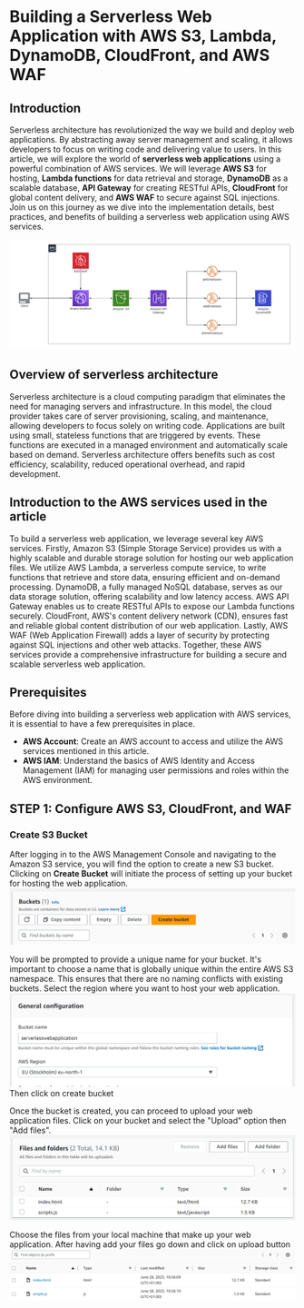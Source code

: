 # **Building a Serverless Web Application with AWS S3, Lambda, DynamoDB, CloudFront, and AWS WAF**

## Introduction
Serverless architecture has revolutionized the way we build and deploy web applications. By abstracting away server management and scaling, it allows developers to focus on writing code and delivering value to users. In this article, we will explore the world of **serverless web applications** using a powerful combination of AWS services. We will leverage **AWS S3** for hosting, **Lambda functions** for data retrieval and storage, **DynamoDB** as a scalable database, **API Gateway** for creating RESTful APIs, **CloudFront** for global content delivery, and **AWS WAF** to secure against SQL injections. Join us on this journey as we dive into the implementation details, best practices, and benefits of building a serverless web application using AWS services.

![diagram](./images/diagram.png)

## Overview of serverless architecture
Serverless architecture is a cloud computing paradigm that eliminates the need for managing servers and infrastructure. In this model, the cloud provider takes care of server provisioning, scaling, and maintenance, allowing developers to focus solely on writing code. Applications are built using small, stateless functions that are triggered by events. These functions are executed in a managed environment and automatically scale based on demand. Serverless architecture offers benefits such as cost efficiency, scalability, reduced operational overhead, and rapid development.

## Introduction to the AWS services used in the article
To build a serverless web application, we leverage several key AWS services. Firstly, Amazon S3 (Simple Storage Service) provides us with a highly scalable and durable storage solution for hosting our web application files. We utilize AWS Lambda, a serverless compute service, to write functions that retrieve and store data, ensuring efficient and on-demand processing. DynamoDB, a fully managed NoSQL database, serves as our data storage solution, offering scalability and low latency access. AWS API Gateway enables us to create RESTful APIs to expose our Lambda functions securely. CloudFront, AWS's content delivery network (CDN), ensures fast and reliable global content distribution of our web application. Lastly, AWS WAF (Web Application Firewall) adds a layer of security by protecting against SQL injections and other web attacks. Together, these AWS services provide a comprehensive infrastructure for building a secure and scalable serverless web application.

## Prerequisites

Before diving into building a serverless web application with AWS services, it is essential to have a few prerequisites in place. 

- **AWS Account**: Create an AWS account to access and utilize the AWS services mentioned in this article.
- **AWS IAM**: Understand the basics of AWS Identity and Access Management (IAM) for managing user permissions and roles within the AWS environment.

## STEP 1: Configure AWS S3, CloudFront, and WAF

### Create S3 Bucket
After logging in to the AWS Management Console and navigating to the Amazon S3 service, you will find the option to create a new S3 bucket. Clicking on **Create Bucket** will initiate the process of setting up your bucket for hosting the web application.
![1](./images/1.png)

You will be prompted to provide a unique name for your bucket. It's important to choose a name that is globally unique within the entire AWS S3 namespace. This ensures that there are no naming conflicts with existing buckets. Select the region where you want to host your web application.
![2](./images/2.png)
Then click on create bucket

Once the bucket is created, you can proceed to upload your web application files. Click on your bucket and select the "Upload" option then "Add files". 
![4](./images/4.png)

Choose the files from your local machine that make up your web application. After having add your files go down and click on upload button 
![6](./images/6.png)



